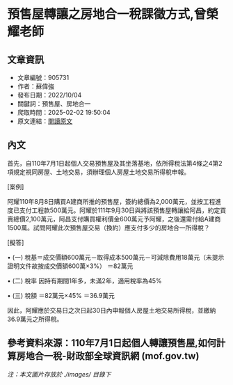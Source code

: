 # 預售屋轉讓之房地合一稅課徵方式,曾榮耀老師

## 文章資訊
- 文章編號：905731
- 作者：蘇偉強
- 發布日期：2022/10/04
- 關鍵詞：預售屋、房地合一
- 爬取時間：2025-02-02 19:50:04
- 原文連結：[閱讀原文](https://real-estate.get.com.tw/Columns/detail.aspx?no=905731)

## 內文
首先，自110年7月1日起個人交易預售屋及其坐落基地，依所得稅法第4條之4第2項規定視同房屋、土地交易，須辦理個人房屋土地交易所得稅申報。

[案例]

阿耀110年8月8日購買A建商所推的預售屋，簽約總價為2,000萬元，並按工程進度已支付工程款500萬元。阿耀於111年9月30日與將該預售屋轉讓給阿昌，約定買賣總價2,100萬元，阿昌支付購買權利價金600萬元予阿耀，之後還需付給A建商1500萬。試問阿耀此次預售屋交易（換約）應支付多少的房地合一所得稅？

[擬答]

• (一) 稅基＝成交價額600萬元－取得成本500萬元－可減除費用18萬元（未提示證明文件故按成交價額600萬×3%） ＝82萬元

• (二) 稅率 因持有期間1年多，未滿2年，適用稅率為45%

• (三) 稅額 ＝82萬元×45% ＝36.9萬元

因此，阿耀應於交易日之次日起30日內申報個人房屋土地交易所得稅，並繳納36.9萬元之所得稅。

參考資料來源：110年7月1日起個人轉讓預售屋,如何計算房地合一稅-財政部全球資訊網 (mof.gov.tw)
---
*注：本文圖片存放於 ./images/ 目錄下*
